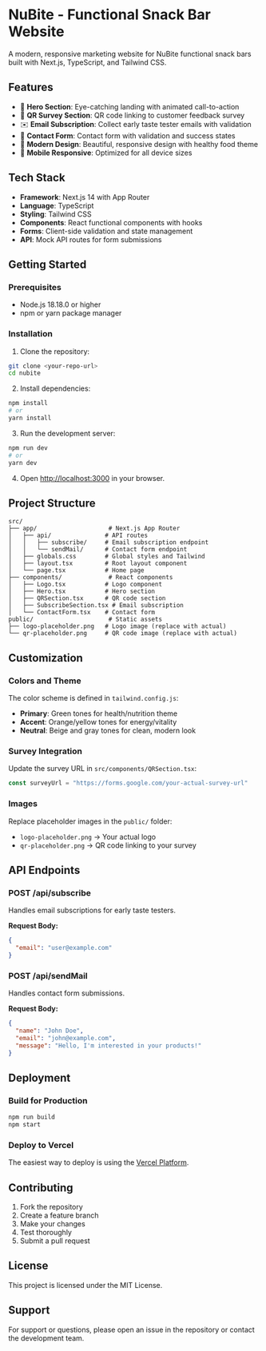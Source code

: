 # NuBite - Functional Snack Bar Website

A modern, responsive marketing website for NuBite functional snack bars built with Next.js, TypeScript, and Tailwind CSS.

## Features

- 🎯 **Hero Section**: Eye-catching landing with animated call-to-action
- 📱 **QR Survey Section**: QR code linking to customer feedback survey
- ✉️ **Email Subscription**: Collect early taste tester emails with validation
- 📝 **Contact Form**: Contact form with validation and success states
- 🎨 **Modern Design**: Beautiful, responsive design with healthy food theme
- 📱 **Mobile Responsive**: Optimized for all device sizes

## Tech Stack

- **Framework**: Next.js 14 with App Router
- **Language**: TypeScript
- **Styling**: Tailwind CSS
- **Components**: React functional components with hooks
- **Forms**: Client-side validation and state management
- **API**: Mock API routes for form submissions

## Getting Started

### Prerequisites

- Node.js 18.18.0 or higher
- npm or yarn package manager

### Installation

1. Clone the repository:
```bash
git clone <your-repo-url>
cd nubite
```

2. Install dependencies:
```bash
npm install
# or
yarn install
```

3. Run the development server:
```bash
npm run dev
# or
yarn dev
```

4. Open [http://localhost:3000](http://localhost:3000) in your browser.

## Project Structure

```
src/
├── app/                    # Next.js App Router
│   ├── api/               # API routes
│   │   ├── subscribe/     # Email subscription endpoint
│   │   └── sendMail/      # Contact form endpoint
│   ├── globals.css        # Global styles and Tailwind
│   ├── layout.tsx         # Root layout component
│   └── page.tsx           # Home page
├── components/             # React components
│   ├── Logo.tsx           # Logo component
│   ├── Hero.tsx           # Hero section
│   ├── QRSection.tsx      # QR code section
│   ├── SubscribeSection.tsx # Email subscription
│   └── ContactForm.tsx    # Contact form
public/                     # Static assets
├── logo-placeholder.png   # Logo image (replace with actual)
└── qr-placeholder.png     # QR code image (replace with actual)
```

## Customization

### Colors and Theme

The color scheme is defined in `tailwind.config.js`:
- **Primary**: Green tones for health/nutrition theme
- **Accent**: Orange/yellow tones for energy/vitality
- **Neutral**: Beige and gray tones for clean, modern look

### Survey Integration

Update the survey URL in `src/components/QRSection.tsx`:
```typescript
const surveyUrl = "https://forms.google.com/your-actual-survey-url"
```

### Images

Replace placeholder images in the `public/` folder:
- `logo-placeholder.png` → Your actual logo
- `qr-placeholder.png` → QR code linking to your survey

## API Endpoints

### POST /api/subscribe
Handles email subscriptions for early taste testers.

**Request Body:**
```json
{
  "email": "user@example.com"
}
```

### POST /api/sendMail
Handles contact form submissions.

**Request Body:**
```json
{
  "name": "John Doe",
  "email": "john@example.com",
  "message": "Hello, I'm interested in your products!"
}
```

## Deployment

### Build for Production
```bash
npm run build
npm start
```

### Deploy to Vercel
The easiest way to deploy is using the [Vercel Platform](https://vercel.com/new).

## Contributing

1. Fork the repository
2. Create a feature branch
3. Make your changes
4. Test thoroughly
5. Submit a pull request

## License

This project is licensed under the MIT License.

## Support

For support or questions, please open an issue in the repository or contact the development team.
